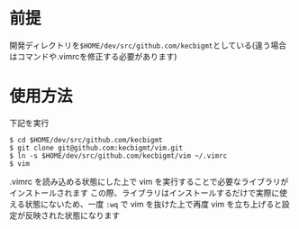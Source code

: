 # 前提
開発ディレクトリを`$HOME/dev/src/github.com/kecbigmt`としている(違う場合はコマンドや.vimrcを修正する必要があります)

# 使用方法

下記を実行

```
$ cd $HOME/dev/src/github.com/kecbigmt
$ git clone git@github.com:kecbigmt/vim.git
$ ln -s $HOME/dev/src/github.com/kecbigmt/vim ~/.vimrc
$ vim
```

.vimrc を読み込める状態にした上で vim を実行することで必要なライブラリがインストールされます
この際、ライブラリはインストールするだけで実際に使える状態にないため、一度 `:wq` で vim を抜けた上で再度 vim を立ち上げると設定が反映された状態になります
